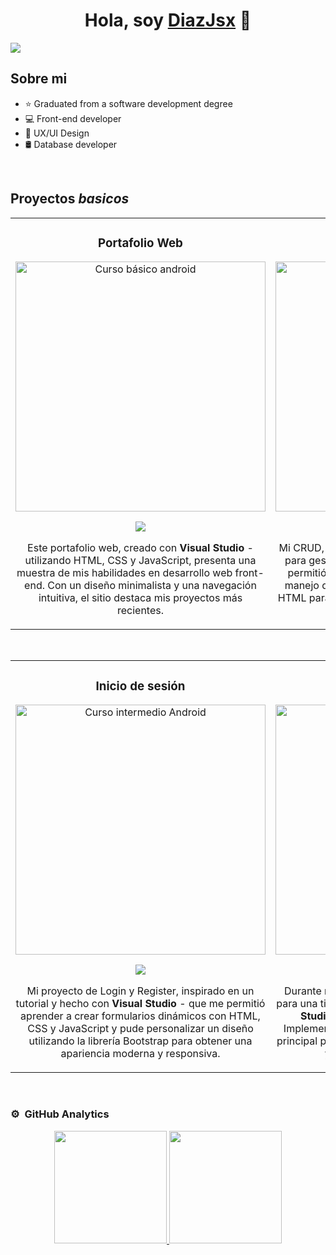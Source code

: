 <div align="center">
<h1 align="center">Hola, soy <a href="https://www.linkedin.com/in/díaz-d/">DiazJsx</a> 👋</h1>
</div>
<img src="https://i.imgur.com/aOMYa84.png">

## Sobre mi

- ⭐ Graduated from a software development degree
- 💻 Front-end developer
- 📲 UX/UI Design
- 🛢 Database developer

<br>

## Proyectos *basicos*
<table>
<tr>
<td width="50%">
<h3 align="center">Portafolio Web</h3>
<div align="center">
<a href="https://github.com/DiazJsx/Portafolio-Web" target="_blank"><img src="https://i.ibb.co/nm5mmWP/portafolio.png" width="400" alt="Curso básico android"></a>
<p>
<a href="https://github.com/DiazJsx/Portafolio-Web" target="_blank">
<img src="https://img.shields.io/badge/CÓDIGO-ff9?style=for-the-badge&logo=github&logoColor=black">
</a>
</p>
<p>Este portafolio web, creado con <strong> Visual Studio</strong> - utilizando HTML, CSS y JavaScript, presenta una muestra de mis habilidades en desarrollo web front-end.</strong> Con un diseño minimalista y una navegación intuitiva, el sitio destaca mis proyectos más recientes.</p>
</div>
                                                                                      
</td>

<td width="50%">
<h3 align="center">Crud Desing</h3>
<div align="center">                                       
<a href="https://github.com/DiazJsx/Crud-Desing" target="_blank"><img src="https://i.ibb.co/PGtc8c7/imagen-2024-08-26-113319177.png" width="400" alt="Curso arquitectura MVVM"></a>
<br>
<p>
<a href="https://github.com/DiazJsx/Crud-Desing" target="_blank">
<img src="https://img.shields.io/badge/C%C3%93DIGO-80ffaa?style=for-the-badge&logo=github&logoColor=black">
</a>
</p>
</p>Mi CRUD, diseñado y desarrollado en <strong>Visual Studio</strong> para gestionar una base de datos de clientes, me permitió poner en práctica mis habilidades en el manejo de formularios y validación de datos. Usé HTML para la estructura y CSS para crear un diseño atractivo.</p>
</div>                                                             
</table>                                                                                 
</div>
<br>

<table>
<tr>
<td width="50%">
<h3 align="center">Inicio de sesión</h3>
<div align="center">
<a href="https://github.com/DiazJsx/Inicio-Sesion" target="_blank"><img src="https://i.ibb.co/9ZmnHjP/Iniciosesion.png" width="400" alt="Curso intermedio Android"></a>
<p>
<a href="https://github.com/DiazJsx/Inicio-Sesion" target="_blank">
<img src="https://img.shields.io/badge/CÓDIGO-ff9?style=for-the-badge&logo=github&logoColor=black">
</a>
</p>
<p>Mi proyecto de Login y Register, inspirado en un tutorial y hecho con <strong> Visual Studio </strong> - que me permitió aprender a crear formularios dinámicos con HTML, CSS y JavaScript y pude personalizar un diseño utilizando la librería Bootstrap para obtener una apariencia moderna y responsiva.</p>
</div>
                                                                                      
</td>       

<td width="50%">
<h3 align="center">Abarrotes Desing</h3>
<div align="center">
<a href="https://github.com/DiazJsx/Abarrotes-Desing" target="_blank"><img src="https://i.ibb.co/YZY6BT2/abaaa.png" width="400" alt="Curso Kotlin Multiplatform"></a>
<p>
<a href="https://github.com/DiazJsx/Abarrotes-Desing" target="_blank">
<img src="https://img.shields.io/badge/C%C3%93DIGO-cfaae0?style=for-the-badge&logo=github&logoColor=black">
</a>
</p>
<p>Durante mis prácticas, desarrollé una página web para una tienda de abarrotes online utilizando <strong>Visual Studio, Figma, HTML, CSS y JavaScript</strong> - Implementé un carrusel de imágenes en la página principal para destacar los productos más populares y se enfoca en una tienda física. </p>
</div>
                                                                                      
</td>  
</table>                                                                                 
</div>
<br>

### ⚙️ &nbsp;GitHub Analytics

<p align="center">
<a href="https://github.com/ArisGuimera">
  <img height="180em" src="https://github-readme-stats-eight-theta.vercel.app/api?username=ArisGuimera&show_icons=true&theme=algolia&include_all_commits=true&count_private=true"/>
  <img height="180em" src="https://github-readme-stats-eight-theta.vercel.app/api/top-langs/?username=ArisGuimera&layout=compact&langs_count=8&theme=algolia"/>
</a>
</p>

